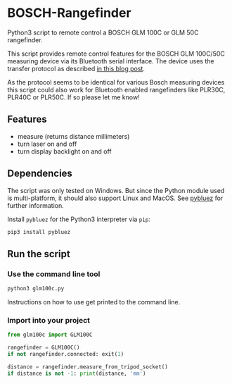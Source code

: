 # BOSCH-Rangefinder

Python3 script to remote control a BOSCH GLM 100C or GLM 50C rangefinder.

This script provides remote control features for the BOSCH GLM 100C/50C measuring device via its Bluetooth serial interface. The device uses the transfer protocol as described [in this blog post](https://www.eevblog.com/forum/projects/hacking-the-bosch-glm-20-laser-measuring-tape/msg1331649/#msg1331649).

As the protocol seems to be identical for various Bosch measuring devices this script could also work for Bluetooth enabled rangefinders like PLR30C, PLR40C or PLR50C. If so please let me know!

## Features

* measure (returns distance millimeters)
* turn laser on and off
* turn display backlight on and off

## Dependencies

The script was only tested on Windows. But since the Python module used is multi-platform, it should also support Linux and MacOS. See [pybluez](https://github.com/pybluez/pybluez) for further information.


Install `pybluez` for the Python3 interpreter via `pip`:

```bash
pip3 install pybluez
```

## Run the script

### Use the command line tool

```bash
python3 glm100c.py
```

Instructions on how to use get printed to the command line.

### Import into your project

```python
from glm100c import GLM100C

rangefinder = GLM100C()
if not rangefinder.connected: exit(1) 

distance = rangefinder.measure_from_tripod_socket()
if distance is not -1: print(distance, 'mm')
```
